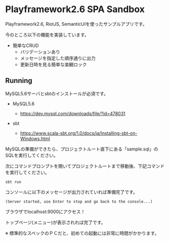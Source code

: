 # Playframework2.6 SPA Sandbox

Playframework2.6, RiotJS, SemanticUIを使ったサンプルアプリです。

今のところ以下の機能を実装しています。

* 簡単なCRUD
    * バリデーションあり
    * メッセージを指定した順序通りに出力
    * 更新日時を見る簡単な楽観ロック

## Running

MySQL5.6サーバとsbtのインストールが必須です。

* MySQL5.6
    * https://dev.mysql.com/downloads/file/?id=478031

* sbt
    * https://www.scala-sbt.org/1.0/docs/ja/Installing-sbt-on-Windows.html


MySQLの準備ができたら、プロジェクトルート直下にある「sample.sql」のSQLを実行してください。

次にコマンドプロンプトを開いてプロジェクトルートまで移動後、下記コマンドを実行してください。

```
sbt run
```

コンソールに以下のメッセージが出力されていれば準備完了です。

```
(Server started, use Enter to stop and go back to the console...)
```

ブラウザでlocalhost:9000にアクセス！

トップページ(メニュー)が表示されれば完了です。

※ 標準的なスペックのＰＣだと、初めての起動には非常に時間がかかります。
